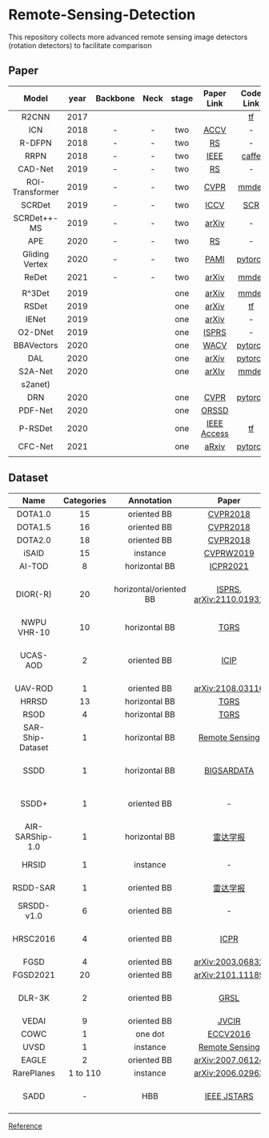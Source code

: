 # Remote-Sensing-Detection
This repository collects more advanced remote sensing image detectors (rotation detectors) to facilitate comparison
## Paper

|      Model       | year | Backbone | Neck | stage |                          Paper Link                          |                             Code Link                          |
| :--------------: | :--: | :------: | :--: | :---: | :----------------------------------------------------------: | :----------------------------------------------------------: |
|      R2CNN       | 2017 |          |      |       |                                                              | [tf](https://github.com/yangxue0827/R2CNN_HEAD_FPN_Tensorflow) |
|       ICN        | 2018 |    -     |  -   |  two  |         [ACCV](https://arxiv.org/pdf/1807.02700.pdf)         |                              -                               |
|      R-DFPN      | 2018 |    -     |  -   |  two  |        [RS](https://www.mdpi.com/2072-4292/10/1/132)         |                              -                               |
|       RRPN       | 2018 |    -     |  -   |  two  |         [IEEE](https://arxiv.org/pdf/1703.01086.pdf)         |       [caffe](https://github.com/mjq11302010044/RRPN)        |
|     CAD-Net      | 2019 |    -     |  -   |  two  |          [RS](https://arxiv.org/pdf/1903.00857.pdf)          |                              -                               |
| ROI- Transformer | 2019 |    -     |  -   |  two  | [CVPR](https://openaccess.thecvf.com/content_CVPR_2019/papers/Ding_Learning_RoI_Transformer_for_Oriented_Object_Detection_in_Aerial_Images_CVPR_2019_paper.pdf) |  [mmdet](https://github.com/dingjiansw101/AerialDetection)   |
|      SCRDet      | 2019 |    -     |  -   |  two  | [ICCV](https://openaccess.thecvf.com/content_ICCV_2019/papers/Yang_SCRDet_Towards_More_Robust_Detection_for_Small_Cluttered_and_Rotated_ICCV_2019_paper.pdf) |         [SCR](https://github.com/DetectionTeamUCAS)          |
|   SCRDet++-MS    | 2019 |    -     |  -   |  two  |        [arXiv](https://arxiv.org/pdf/2004.13316.pdf)         |                              -                               |
|       APE        | 2020 |    -     |  -   |  two  |          [RS](https://arxiv.org/pdf/1906.09447.pdf)          |                              -                               |
|  Gliding Vertex  | 2020 |    -     |  -   |  two  |         [PAMI](https://arxiv.org/pdf/1911.09358.pdf)         |    [pytorch](https://github.com/MingtaoFu/gliding_vertex)    |
|      ReDet       | 2021 |    -     |  -   |  two  |        [arXiv](https://arxiv.org/pdf/2103.07733.pdf)         |           [mmdet](https://github.com/csuhan/ReDet)           |
|                  |      |          |      |       |                                                              |                                                              |
|      R^3Det      | 2019 |          |      |  one  |        [arXiv](https://arxiv.org/pdf/1908.05612.pdf)         | [mmdet](https://github.com/SJTU-Thinklab-Det/r3det-on-mmdetection) |
|      RSDet       | 2019 |          |      |  one  |        [arXiv](https://arxiv.org/pdf/1911.08299.pdf)         |      [tf](https://github.com/Mrqianduoduo/RSDet-8P-4R)       |
|      IENet       | 2019 |          |      |  one  |        [arXiv](https://arxiv.org/pdf/1912.00969.pdf)         |                              -                               |
|     O2-DNet      | 2019 |          |      |  one  |        [ISPRS](https://arxiv.org/pdf/1912.10694.pdf)         |                              -                               |
|    BBAVectors    | 2020 |          |      |  one  | [WACV](https://openaccess.thecvf.com/content/WACV2021/papers/Yi_Oriented_Object_Detection_in_Aerial_Images_With_Box_Boundary-Aware_Vectors_WACV_2021_paper.pdf) | [pytorch](https://github.com/yijingru/BBAVectors-Oriented-Object-Detection) |
|       DAL        | 2020 |          |      |  one  |        [arXiv](https://arxiv.org/pdf/2012.04150.pdf)         |           [pytorch](https://github.com/ming71/DAL)           |
|     S2A-Net      | 2020 |          |      |  one  |        [arXIv](https://arxiv.org/pdf/2008.09397.pdf)         |          [mmdet](https://github.com/csuhan/)
s2anet)           |
|       DRN        | 2020 |          |      |  one  | [CVPR](http://openaccess.thecvf.com/content_CVPR_2020/papers/Pan_Dynamic_Refinement_Network_for_Oriented_and_Densely_Packed_Object_Detection_CVPR_2020_paper.pdf) |      [pytorch](https://github.com/Anymake/DRN_CVPR2020)      |
|     PDF-Net      | 2020 |          |      |  one  |        [ORSSD](https://arxiv.org/pdf/2010.00793.pdf)         |                                                              |
|     P-RSDet      | 2020 |          |      |  one  |     [IEEE Access](https://arxiv.org/pdf/2001.02988.pdf)      |      [tf](https://github.com/Mrqianduoduo/RSDet-8P-4R)       |
|     CFC-Net      | 2021 |          |      |  one  |        [aRxiv](https://arxiv.org/pdf/2101.06849.pdf)         |         [pytorch](https://github.com/ming71/CFC-Net)         |
|                  |      |          |      |       |                                                              |                                                              


## Dataset
|       Name       | Categories |       Annotation       |                                                                                                               Paper                                                                                                               |                                                                                           Download                                                                                           |  Remark  |
|:----------------:|:----------:|:----------------------:|:---------------------------------------------------------------------------------------------------------------------------------------------------------------------------------------------------------------------------------:|:--------------------------------------------------------------------------------------------------------------------------------------------------------------------------------------------:|:--------:|
|     DOTA1.0      |     15     |      oriented BB       |                                                            [CVPR2018](http://openaccess.thecvf.com/content_cvpr_2018/html/Xia_DOTA_A_Large-Scale_CVPR_2018_paper.html)                                                            |                                                                   [Link](https://captain-whu.github.io/DOTA/dataset.html)                                                                    |
|     DOTA1.5      |     16     |      oriented BB       |                                                            [CVPR2018](http://openaccess.thecvf.com/content_cvpr_2018/html/Xia_DOTA_A_Large-Scale_CVPR_2018_paper.html)                                                            |                                                                   [Link](https://captain-whu.github.io/DOTA/dataset.html)                                                                    |
|     DOTA2.0      |     18     |      oriented BB       |                                                            [CVPR2018](http://openaccess.thecvf.com/content_cvpr_2018/html/Xia_DOTA_A_Large-Scale_CVPR_2018_paper.html)                                                            |                                                                   [Link](https://captain-whu.github.io/DOTA/dataset.html)                                                                    |
|      iSAID       |     15     |        instance        |                             [CVPRW2019](http://openaccess.thecvf.com/content_CVPRW_2019/html/DOAI/Zamir_iSAID_A_Large-scale_Dataset_for_Instance_Segmentation_in_Aerial_Images_CVPRW_2019_paper.html)                             |                                                                   [Link](https://captain-whu.github.io/iSAID/dataset.html)                                                                   |
|      AI-TOD      |     8      |     horizontal BB      |                                                                                          [ICPR2021](https://github.com/jwwangchn/AI-TOD)                                                                                          |                                                                         [Link](https://github.com/jwwangchn/AI-TOD)                                                                          |
|     DIOR(-R)     |     20     | horizontal/oriented BB |                                                [ISPRS](https://www.sciencedirect.com/science/article/pii/S0924271619302825), [arXiv:2110.01931](https://arxiv.org/abs/2110.01931)                                                 |                      [Baidu Drive](https://pan.baidu.com/s/1iLKT0JQoKXEJTGNxt5lSMg), [Google Drive](https://drive.google.com/open?id=1UdlgHk49iu6WpcJ5467iT-UqNPpx__CC)                      |
|   NWPU VHR-10    |     10     |     horizontal BB      |                                                                                       [TGRS](https://ieeexplore.ieee.org/document/7560644)                                                                                        |                                                            [Link](http://jiong.tea.ac.cn/people/JunweiHan/NWPUVHR10dataset.html)                                                             |
|     UCAS-AOD     |     2      |      oriented BB       |                                                                                  [ICIP](https://ieeexplore.ieee.org/abstract/document/7351502/)                                                                                   |                                        [Link](https://hyper.ai/datasets/5419), [Baidu Drive (r2mr)](https://pan.baidu.com/s/1m6PIWFUCJVVf7XPblgA69Q)                                         |
|     UAV-ROD      |     1      |      oriented BB       |                                                                                       [arXiv:2108.03116](https://arxiv.org/abs/2108.03116)                                                                                        |                                                                        [Link](https://github.com/fengkaibit/UAV-ROD)                                                                         |   Car    |
|      HRRSD       |     13     |     horizontal BB      |                                                                                       [TGRS](https://ieeexplore.ieee.org/document/8676107)                                                                                        |                                                                [Link](https://github.com/CrazyStoneonRoad/TGRS-HRRSD-Dataset)                                                                |          |
|       RSOD       |     4      |     horizontal BB      |                                                                                   [TGRS](https://ieeexplore.ieee.org/abstract/document/7827088)                                                                                   |                                                                  [Link](https://github.com/RSIA-LIESMARS-WHU/RSOD-Dataset-)                                                                  |
| SAR-Ship-Dataset |     1      |     horizontal BB      |                                                                                     [Remote Sensing](https://www.mdpi.com/2072-4292/11/7/765)                                                                                     |                                                                   [Link](https://github.com/CAESAR-Radi/SAR-Ship-Dataset)                                                                    | SAR Ship |
|       SSDD       |     1      |     horizontal BB      |                                                                                    [BIGSARDATA](https://ieeexplore.ieee.org/document/8124934)                                                                                     |                                                            [Baidu Drive (fyh0)](https://pan.baidu.com/s/1bkg0jd0H9tV8w25gRO1c6A)                                                             | SAR Ship |
|      SSDD+       |     1      |      oriented BB       |                                                                                                                 -                                                                                                                 |                                                            [Baidu Drive (oh6x)](https://pan.baidu.com/s/1mWlZ4r6_4k8GHer52BwbzQ)                                                             | SAR Ship |
| AIR-SARShip-1.0  |     1      |     horizontal BB      |                                                                             [雷达学报](http://radars.ie.ac.cn/article/doi/10.12000/JR19097?viewType=HTML)                                                                             |                                                             [Link](http://radars.ie.ac.cn/web/data/getData?dataType=SARDataset)                                                              | SAR Ship |
|      HRSID       |     1      |       instance         |                                                                                                                 -                                                                                                                 |                                                                        [Link](https://github.com/chaozhong2010/HRSID)                                                                        | SAR Ship |
|     RSDD-SAR     |     1      |      oriented BB       |                                                                                     [雷达学报](https://radars.ac.cn/article/doi/10.12000/JR22007)                                                                                     |                                                                     [Link](https://github.com/makabakasu/RSDD-SAR-OPEN)                                                                      | SAR Ship |
|    SRSDD-v1.0    |     6      |      oriented BB       |                                                                                                                 -                                                                                                                 |                                                                      [Link](https://github.com/HeuristicLU/SRSDD-V1.0)                                                                       | SAR Ship |
|     HRSC2016     |     4      |      oriented BB       |                                                                                         [ICPR](http://159.226.21.68/handle/173211/14545)                                                                                          |                                                            [Baidu Drive (9ozp)](https://pan.baidu.com/s/1DydeXOX3x-wB43tM8nRzcA)                                                             |   Ship   |
|       FGSD       |     4      |      oriented BB       |                                                                                       [arXiv:2003.06832](https://arxiv.org/abs/2003.06832)                                                                                        |                                                                                              -                                                                                               |   Ship   |
|     FGSD2021     |     20     |      oriented BB       |                                                                                       [arXiv:2101.11189](https://arxiv.org/abs/2101.11189)                                                                                        |                                                                                              -                                                                                               |   Ship   |
|      DLR-3K      |     2      |      oriented BB       |                                                                                  [GRSL](https://ieeexplore.ieee.org/abstract/document/7122912/)                                                                                   |                                                            [Baidu Drive (bh71)](https://pan.baidu.com/s/1nVYluQ97jftT1zwV8HqUGA)                                                             | Vehicle  |
|      VEDAI       |     9      |      oriented BB       |                                                                           [JVCIR](https://www.sciencedirect.com/science/article/pii/S1047320315002187)                                                                            |                                                                          [Link](https://downloads.greyc.fr/vedai/)                                                                           | Vehicle  |
|       COWC       |     1      |        one dot         |                                                                            [ECCV2016](https://link.springer.com/chapter/10.1007/978-3-319-46487-9_48)                                                                             |                                                                            [Link](https://gdo152.llnl.gov/cowc/)                                                                             | Vehicle  |
|       UVSD       |     1      |        instance        |                                                                                    [Remote Sensing](https://www.mdpi.com/2072-4292/12/11/1760)                                                                                    |                                                                           [Link](https://github.com/liuchunsense/)                                                                           | Vehicle  |
|      EAGLE       |     2      |      oriented BB       |                                                                                       [arXiv:2007.06124](https://arxiv.org/abs/2007.06124)                                                                                        |                                                                                           [Link]()                                                                                           | Vehicle  |
|    RarePlanes    |  1 to 110  |        instance        |                                                                                       [arXiv:2006.02963](https://arxiv.org/abs/2006.02963)                                                                                        |                                                                       [Link](https://www.cosmiqworks.org/RarePlanes/)                                                                        |  Plane   |
|    SADD    | - |        HBB        |         [IEEE JSTARS](https://ieeexplore.ieee.org/stamp/stamp.jsp?arnumber=9761751)  |    [Baidu Drive](https://pan.baidu.com/s/11SBfMkGszu3Lr_Pe1lIEkg)(   d2uw)                                                                     | SAR Plane   |

[Reference](https://github.com/hust-rslab/SAR-aircraft-data)


